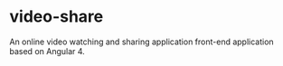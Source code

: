 # video-share
An online video watching and sharing application front-end application based on Angular 4.
